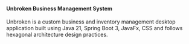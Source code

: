 #### Unbroken Business Management System

Unbroken is a custom business and inventory management desktop application built using Java 21, Spring Boot 3, JavaFx, CSS and follows hexagonal architecture design practices.